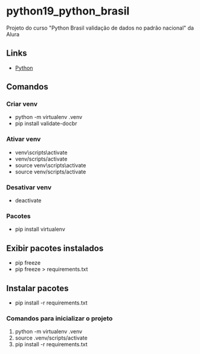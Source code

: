 # python19_python_brasil

Projeto do curso "Python Brasil validação de dados no padrão nacional" da Alura

## Links

- [Python](https://www.python.org/)

## Comandos

### Criar venv

- python -m virtualenv .venv
- pip install validate-docbr

### Ativar venv

- venv\scripts\activate
- venv/scripts/activate
- source venv\scripts\activate
- source venv/scripts/activate

### Desativar venv

- deactivate

### Pacotes

- pip install virtualenv

## Exibir pacotes instalados

- pip freeze
- pip freeze > requirements.txt

## Instalar pacotes

- pip install -r requirements.txt

### Comandos para inicializar o projeto

1. python -m virtualenv .venv
2. source .venv/scripts/activate
3. pip install -r requirements.txt
